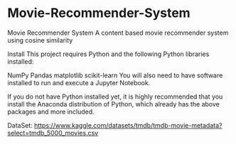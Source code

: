 # Movie-Recommender-System
Movie Recommender System
A content based movie recommender system using cosine similarity


Install
This project requires Python and the following Python libraries installed:

NumPy
Pandas
matplotlib
scikit-learn
You will also need to have software installed to run and execute a Jupyter Notebook.

If you do not have Python installed yet, it is highly recommended that you install the Anaconda distribution of Python, which already has the above packages and more included.

DataSet:
https://www.kaggle.com/datasets/tmdb/tmdb-movie-metadata?select=tmdb_5000_movies.csv

